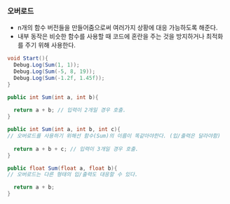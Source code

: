 ### 오버로드
- n개의 함수 버전들을 만들어줌으로써 여러가지 상황에 대응 가능하도록 해준다.
- 내부 동작은 비슷한 함수를 사용할 때 코드에 혼란을 주는 것을 방지하거나 최적화를 주기 위해 사용한다.

```C#
void Start(){
  Debug.Log(Sum(1, 1)); 
  Debug.Log(Sum(-5, 8, 19));
  Debug.Log(Sum(-1.2f, 1.45f));
}

public int Sum(int a, int b){
  
  return a + b; // 입력이 2개일 경우 호출.
}

public int Sum(int a, int b, int c){ 
// 오버로드를 사용하기 위해선 함수(Sum)의 이름이 똑같아야한다. (입/출력은 달라야함) 
  
  return a + b + c; // 입력이 3개일 경우 호출.
}

public float Sum(float a, float b){
// 오버로드는 다른 형태의 입/출력도 대응할 수 있다.

  return a + b;
}
```
